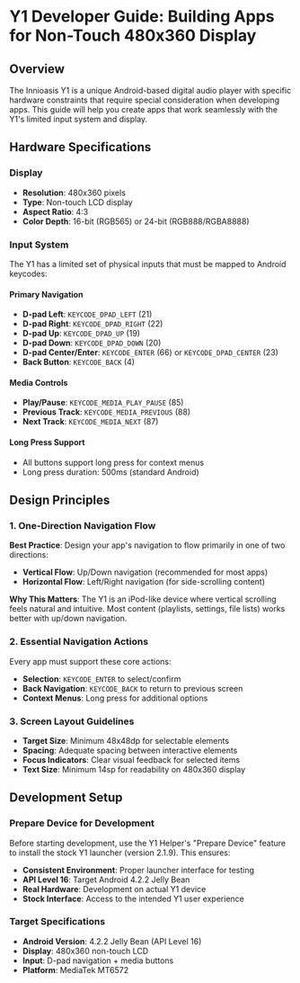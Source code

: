 # Y1 Developer Guide: Building Apps for Non-Touch 480x360 Display

## Overview

The Innioasis Y1 is a unique Android-based digital audio player with specific hardware constraints that require special consideration when developing apps. This guide will help you create apps that work seamlessly with the Y1's limited input system and display.

## Hardware Specifications

### Display
- **Resolution**: 480x360 pixels
- **Type**: Non-touch LCD display
- **Aspect Ratio**: 4:3
- **Color Depth**: 16-bit (RGB565) or 24-bit (RGB888/RGBA8888)

### Input System
The Y1 has a limited set of physical inputs that must be mapped to Android keycodes:

#### Primary Navigation
- **D-pad Left**: `KEYCODE_DPAD_LEFT` (21)
- **D-pad Right**: `KEYCODE_DPAD_RIGHT` (22)
- **D-pad Up**: `KEYCODE_DPAD_UP` (19)
- **D-pad Down**: `KEYCODE_DPAD_DOWN` (20)
- **D-pad Center/Enter**: `KEYCODE_ENTER` (66) or `KEYCODE_DPAD_CENTER` (23)
- **Back Button**: `KEYCODE_BACK` (4)

#### Media Controls
- **Play/Pause**: `KEYCODE_MEDIA_PLAY_PAUSE` (85)
- **Previous Track**: `KEYCODE_MEDIA_PREVIOUS` (88)
- **Next Track**: `KEYCODE_MEDIA_NEXT` (87)

#### Long Press Support
- All buttons support long press for context menus
- Long press duration: 500ms (standard Android)

## Design Principles

### 1. One-Direction Navigation Flow
**Best Practice**: Design your app's navigation to flow primarily in one of two directions:
- **Vertical Flow**: Up/Down navigation (recommended for most apps)
- **Horizontal Flow**: Left/Right navigation (for side-scrolling content)

**Why This Matters**: The Y1 is an iPod-like device where vertical scrolling feels natural and intuitive. Most content (playlists, settings, file lists) works better with up/down navigation.

### 2. Essential Navigation Actions
Every app must support these core actions:
- **Selection**: `KEYCODE_ENTER` to select/confirm
- **Back Navigation**: `KEYCODE_BACK` to return to previous screen
- **Context Menus**: Long press for additional options

### 3. Screen Layout Guidelines
- **Target Size**: Minimum 48x48dp for selectable elements
- **Spacing**: Adequate spacing between interactive elements
- **Focus Indicators**: Clear visual feedback for selected items
- **Text Size**: Minimum 14sp for readability on 480x360 display

## Development Setup

### Prepare Device for Development
Before starting development, use the Y1 Helper's "Prepare Device" feature to install the stock Y1 launcher (version 2.1.9). This ensures:
- **Consistent Environment**: Proper launcher interface for testing
- **API Level 16**: Target Android 4.2.2 Jelly Bean
- **Real Hardware**: Development on actual Y1 device
- **Stock Interface**: Access to the intended Y1 user experience

### Target Specifications
- **Android Version**: 4.2.2 Jelly Bean (API Level 16)
- **Display**: 480x360 non-touch LCD
- **Input**: D-pad navigation + media buttons
- **Platform**: MediaTek MT6572 